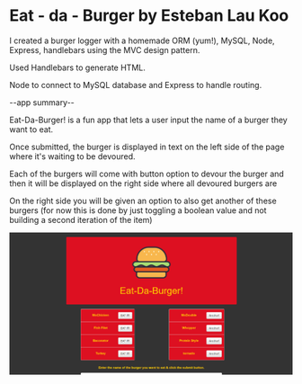 Eat - da - Burger by Esteban Lau Koo
=====
I created a burger logger with a homemade ORM (yum!), MySQL, Node, Express, handlebars using the MVC design pattern.

Used Handlebars to generate HTML.

Node to connect to MySQL database and Express to handle routing.

--app summary--

Eat-Da-Burger! is a fun app that lets a user input the name of a burger they want to eat.

Once submitted, the burger is displayed in text on the left side of the page where it's waiting to be devoured.

Each of the burgers will come with button option to devour the burger and then it will be displayed on the right side where all devoured burgers are

On the right side you will be given an option to also get another of these burgers (for now this is done by just toggling a boolean value and not building a second iteration of the item)


![Alt text](burger.png)

